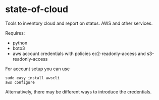 # state-of-cloud
Tools to inventory cloud and report on status. AWS and other services.

Requires:
- python
- boto3
- aws account credentials with policies ec2-readonly-access and s3-readonly-access

For account setup you can use
```
sudo easy_install awscli
aws configure
```

Alternatively, there may be different ways to introduce the credentials. 

